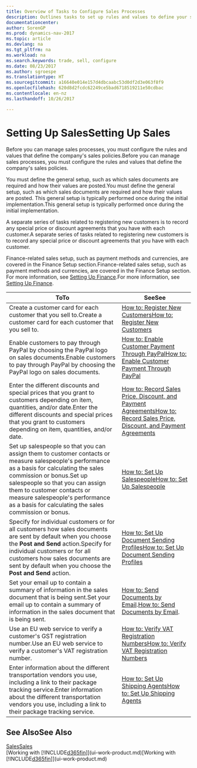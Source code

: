 ```yaml
---
title: Overview of Tasks to Configure Sales Processes
description: Outlines tasks to set up rules and values to define your sales policies and processes.
documentationcenter: 
author: SorenGP
ms.prod: dynamics-nav-2017
ms.topic: article
ms.devlang: na
ms.tgt_pltfrm: na
ms.workload: na
ms.search.keywords: trade, sell, configure
ms.date: 08/23/2017
ms.author: sgroespe
ms.translationtype: HT
ms.sourcegitcommit: a16640e014e157d4dbcaabc53d0df2d3e063f8f9
ms.openlocfilehash: 620d8d2fcdc62249ce5bad6718519211e50cdbac
ms.contentlocale: en-nz
ms.lasthandoff: 10/26/2017

---
```

# <a name="setting-up-sales"></a><span data-ttu-id="c3751-103">Setting Up Sales</span><span class="sxs-lookup"><span data-stu-id="c3751-103">Setting Up Sales</span></span>
<span data-ttu-id="c3751-104">Before you can manage sales processes, you must configure the rules and values that define the company's sales policies.</span><span class="sxs-lookup"><span data-stu-id="c3751-104">Before you can manage sales processes, you must configure the rules and values that define the company's sales policies.</span></span>

<span data-ttu-id="c3751-105">You must define the general setup, such as which sales documents are required and how their values are posted.</span><span class="sxs-lookup"><span data-stu-id="c3751-105">You must define the general setup, such as which sales documents are required and how their values are posted.</span></span> <span data-ttu-id="c3751-106">This general setup is typically performed once during the initial implementation.</span><span class="sxs-lookup"><span data-stu-id="c3751-106">This general setup is typically performed once during the initial implementation.</span></span>

<span data-ttu-id="c3751-107">A separate series of tasks related to registering new customers is to record any special price or discount agreements that you have with each customer.</span><span class="sxs-lookup"><span data-stu-id="c3751-107">A separate series of tasks related to registering new customers is to record any special price or discount agreements that you have with each customer.</span></span>

<span data-ttu-id="c3751-108">Finance-related sales setup, such as payment methods and currencies, are covered in the Finance Setup section.</span><span class="sxs-lookup"><span data-stu-id="c3751-108">Finance-related sales setup, such as payment methods and currencies, are covered in the Finance Setup section.</span></span> <span data-ttu-id="c3751-109">For more information, see [Setting Up Finance](finance-setup-finance.md).</span><span class="sxs-lookup"><span data-stu-id="c3751-109">For more information, see [Setting Up Finance](finance-setup-finance.md).</span></span>

| <span data-ttu-id="c3751-110">To</span><span class="sxs-lookup"><span data-stu-id="c3751-110">To</span></span> | <span data-ttu-id="c3751-111">See</span><span class="sxs-lookup"><span data-stu-id="c3751-111">See</span></span> |
| --- | --- |
| <span data-ttu-id="c3751-112">Create a customer card for each customer that you sell to.</span><span class="sxs-lookup"><span data-stu-id="c3751-112">Create a customer card for each customer that you sell to.</span></span> |[<span data-ttu-id="c3751-113">How to: Register New Customers</span><span class="sxs-lookup"><span data-stu-id="c3751-113">How to: Register New Customers</span></span>](sales-how-register-new-customers.md) |
| <span data-ttu-id="c3751-114">Enable customers to pay through PayPal by choosing the PayPal logo on sales documents.</span><span class="sxs-lookup"><span data-stu-id="c3751-114">Enable customers to pay through PayPal by choosing the PayPal logo on sales documents.</span></span> |[<span data-ttu-id="c3751-115">How to: Enable Customer Payment Through PayPal</span><span class="sxs-lookup"><span data-stu-id="c3751-115">How to: Enable Customer Payment Through PayPal</span></span>](sales-how-enable-payment-service-extensions.md) |
| <span data-ttu-id="c3751-116">Enter the different discounts and special prices that you grant to customers depending on item, quantities, and/or date.</span><span class="sxs-lookup"><span data-stu-id="c3751-116">Enter the different discounts and special prices that you grant to customers depending on item, quantities, and/or date.</span></span> |[<span data-ttu-id="c3751-117">How to: Record Sales Price, Discount, and Payment Agreements</span><span class="sxs-lookup"><span data-stu-id="c3751-117">How to: Record Sales Price, Discount, and Payment Agreements</span></span>](sales-how-record-sales-price-discount-payment-agreements.md) |
| <span data-ttu-id="c3751-118">Set up salespeople so that you can assign them to customer contacts or measure salespeople's performance as a basis for calculating the sales commission or bonus.</span><span class="sxs-lookup"><span data-stu-id="c3751-118">Set up salespeople so that you can assign them to customer contacts or measure salespeople's performance as a basis for calculating the sales commission or bonus.</span></span> |[<span data-ttu-id="c3751-119">How to: Set Up Salespeople</span><span class="sxs-lookup"><span data-stu-id="c3751-119">How to: Set Up Salespeople</span></span>](sales-how-setup-salespeople.md) |
| <span data-ttu-id="c3751-120">Specify for individual customers or for all customers how sales documents are sent by default when you choose the **Post and Send** action.</span><span class="sxs-lookup"><span data-stu-id="c3751-120">Specify for individual customers or for all customers how sales documents are sent by default when you choose the **Post and Send** action.</span></span> |[<span data-ttu-id="c3751-121">How to: Set Up Document Sending Profiles</span><span class="sxs-lookup"><span data-stu-id="c3751-121">How to: Set Up Document Sending Profiles</span></span>](sales-how-setup-document-send-profiles.md) |
| <span data-ttu-id="c3751-122">Set your email up to contain a summary of information in the sales document that is being sent.</span><span class="sxs-lookup"><span data-stu-id="c3751-122">Set your email up to contain a summary of information in the sales document that is being sent.</span></span> |<span data-ttu-id="c3751-123">[How to: Send Documents by Email](ui-how-send-documents-email.md).</span><span class="sxs-lookup"><span data-stu-id="c3751-123">[How to: Send Documents by Email](ui-how-send-documents-email.md).</span></span> |
|<span data-ttu-id="c3751-124">Use an EU web service to verify a customer's GST registration number.</span><span class="sxs-lookup"><span data-stu-id="c3751-124">Use an EU web service to verify a customer's VAT registration number.</span></span>|[<span data-ttu-id="c3751-125">How to: Verify VAT Registration Numbers</span><span class="sxs-lookup"><span data-stu-id="c3751-125">How to: Verify VAT Registration Numbers</span></span>](finance-setup-vat.md)|
|<span data-ttu-id="c3751-126">Enter information about the different transportation vendors you use, including a link to their package tracking service.</span><span class="sxs-lookup"><span data-stu-id="c3751-126">Enter information about the different transportation vendors you use, including a link to their package tracking service.</span></span>|[<span data-ttu-id="c3751-127">How to: Set Up Shipping Agents</span><span class="sxs-lookup"><span data-stu-id="c3751-127">How to: Set Up Shipping Agents</span></span>](sales-how-to-set-up-shipping-agents.md)|

## <a name="see-also"></a><span data-ttu-id="c3751-128">See Also</span><span class="sxs-lookup"><span data-stu-id="c3751-128">See Also</span></span>
[<span data-ttu-id="c3751-129">Sales</span><span class="sxs-lookup"><span data-stu-id="c3751-129">Sales</span></span>](sales-manage-sales.md)  
<span data-ttu-id="c3751-130">[Working with [!INCLUDE[d365fin](includes/d365fin_md.md)]](ui-work-product.md)</span><span class="sxs-lookup"><span data-stu-id="c3751-130">[Working with [!INCLUDE[d365fin](includes/d365fin_md.md)]](ui-work-product.md)</span></span>

